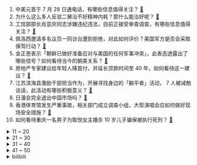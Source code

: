 1. 中美元首于 7 月 28 日通电话，有哪些信息值得关注？ [:link:](https://www.zhihu.com/question/545839115)
2. 为什么这么多人反驳二舅治不好精神内耗？那什么能治好呢？ [:link:](https://www.zhihu.com/question/545592835)
3. 工信部部长肖亚庆同志涉嫌违纪违法，目前正接受审查调查，有哪些信息值得关注？ [:link:](https://www.zhihu.com/question/545786074)
4. 佩洛西邀请多名议员一同访台遭到拒绝，对此如何评价？美国军方是否会采取保驾行动？ [:link:](https://www.zhihu.com/question/545757376)
5. 金正恩表示「朝鲜已做好准备应对与美国的任何军事冲突」，此表态透露出了哪些信号？如何看待当今的朝美关系？ [:link:](https://www.zhihu.com/question/545728604)
6. 房地产专家建议给年轻人降首付，并延长贷款时间至 40 年，如何看待这一建议？ [:link:](https://www.zhihu.com/question/545728325)
7. 江苏滨海县激励干部担当作为，开展寻找身边的「躺平者」活动， 7 人被诫勉谈话，此活动有哪些积极意义？ [:link:](https://www.zhihu.com/question/545765957)
8. 日漫会完全退出中国市场吗？ [:link:](https://www.zhihu.com/question/545032574)
9. 香港体育馆发生严重事故，相关部门成立调查小组，大型演唱会应如何做好现场安全措施？ [:link:](https://www.zhihu.com/question/545877133)
10. 如何看待重庆一名男子为取悦女主播杀 10 岁儿子骗保被执行死刑？ [:link:](https://www.zhihu.com/question/545814262)
<details>
<summary>11 ~ 20</summary>

11. 你认为手机上最鸡肋的功能是哪一个？ [:link:](https://www.zhihu.com/question/447620352)
12. 如何评价沈腾新作《独行月球》？ [:link:](https://www.zhihu.com/question/545543637)
13. 男子为躲捉奸坠亡，家属索赔百万被驳，如何从法律角度解读此事件？ [:link:](https://www.zhihu.com/question/545698616)
14. 如何看待《二舅》视频作者回应文案抄袭，称「没有看过吴标华的文章，不是改编」？ [:link:](https://www.zhihu.com/question/545633619)
15. 女子孕检无创 DNA 为低风险却生出唐氏儿，质疑检测报告造假，是哪一环节出现了问题？后果该谁来承担？ [:link:](https://www.zhihu.com/question/545803456)
16. 天津出现刺激性气味，官方通报「系武警实弹投掷训练，气味对人体无害」，如何降低此类训练对周围居民的影响？ [:link:](https://www.zhihu.com/question/545748827)
17. 城市生活久了，你还愿意回到农村生活吗? [:link:](https://www.zhihu.com/question/541580228)
18. 美参议院通过 2800 亿美元芯片法案，我使馆称坚决反对法案中的冷战思维，美方这一行为释放了哪些信息？ [:link:](https://www.zhihu.com/question/545760000)
19. 如果《英雄联盟》出一个新英雄大招可以偷队友大招，强度是不是就逆天了？ [:link:](https://www.zhihu.com/question/533452408)
20. 中国社科院报告称 2050 年近半数农村居民将跻身中等收入群体，如何看待该预测？你所见的农村有何变化？ [:link:](https://www.zhihu.com/question/545658380)
</details>
<details>
<summary>21 ~ 30</summary>

21. 油价年内三连降，加满一箱油少花12元，会促进燃油车或者影响新能源汽车的销售吗？ [:link:](https://www.zhihu.com/question/545516178)
22. 2022 年国庆休 7 天上 7 天，如何让假期调休更得民心？ [:link:](https://www.zhihu.com/question/545742700)
23. 我在建行是科长，但是不受领导待见，马上要解职了，此时恒丰银行抛来橄榄枝，该不该去？ [:link:](https://www.zhihu.com/question/408395190)
24. 《仙剑奇侠传》能不能称得上是仙侠剧天花板？ [:link:](https://www.zhihu.com/question/542067679)
25. 如何看待国外问答平台网友热议「中国空间站上为什么只写中文」？ [:link:](https://www.zhihu.com/question/545596132)
26. 如何评价 2022 年 Q2 国内智能手机市场份额排名：vivo 第一，荣耀逆势增长排第二？ [:link:](https://www.zhihu.com/question/545594219)
27. 如何看待钟薛高申请「钟薛低」「钟薛小高」等商标？企业注册此类商标的目的可能是什么？ [:link:](https://www.zhihu.com/question/545730473)
28. 沈腾、马丽主演的《独行月球》，会是 2022 年暑期档的票房冠军吗？ [:link:](https://www.zhihu.com/question/545246599)
29. 为什么鸟山明的《龙珠》差评很少？ [:link:](https://www.zhihu.com/question/310719368)
30. 杀牛的时候牛流眼泪，它是真的感到了悲伤，还是因为自然选择？ [:link:](https://www.zhihu.com/question/310225388)
</details>
<details>
<summary>31 ~ 40</summary>

31. 美国二季度实际 GDP 年化季环比初值录得 -0.9%，这意味着什么？会对美国经济造成哪些影响？ [:link:](https://www.zhihu.com/question/545509140)
32. 勇士球员格林想 4 年 1.4 亿提前续约被拒，根据该球员上赛季的表现你认为勇士的心理价位是多少？ [:link:](https://www.zhihu.com/question/545761673)
33. 长得漂亮真的会获得很多好感吗？ [:link:](https://www.zhihu.com/question/447895641)
34. 一个人的极简生活，可以有多爽？ [:link:](https://www.zhihu.com/question/524254308)
35. 上海多家银行为阻断病毒通过现金传播，关闭 ATM 机存取一体功能，如何看待这一措施？ [:link:](https://www.zhihu.com/question/545490805)
36. 每日优鲜 30 分钟极速达业务全国关停，官方回应「业务调整，部分人员离职」，目前处理进展如何？ [:link:](https://www.zhihu.com/question/545717419)
37. 考研过程中，你焦虑与挣扎的时刻是怎么度过的？ [:link:](https://www.zhihu.com/question/544528831)
38. 2022 年美国第二季度 GDP 同比下降 0.9%，如何解读这一数据？ [:link:](https://www.zhihu.com/question/545821130)
39. 学龄前儿童，过早接触博物馆、艺术馆、科技馆等会对孩子产生什么样的影响? [:link:](https://www.zhihu.com/question/543589263)
40. 世卫组织数据称，日本一周新增 97 万新冠感染者，为全球最多，如何解读这一数据？对该国产生了哪些影响？ [:link:](https://www.zhihu.com/question/545770881)
</details>
<details>
<summary>41 ~ 50</summary>

41. 你的导师对你说过什么让你至今难以忘怀的话？ [:link:](https://www.zhihu.com/question/359740428)
42. 上海海港俱乐部透露正在与西班牙人洽谈武磊回归事宜，如何看待这一决定？ [:link:](https://www.zhihu.com/question/504737514)
43. 《原神》里你最讨厌哪个角色？ [:link:](https://www.zhihu.com/question/490377030)
44. 能告诉我《原神》剧情的刀点在哪里吗？ [:link:](https://www.zhihu.com/question/545481733)
45. 22 岁女孩加班猝死，当地人社局回应称「联动相关单位介入调查」，怎样能从根本上解决类似问题？ [:link:](https://www.zhihu.com/question/545795367)
46. 深圳小伙回陕创业，「不卖苹果卖果树」带 300 户果农致富，给乡村振兴和公益创新带来哪些新的思路？ [:link:](https://www.zhihu.com/question/545593293)
47. 四届 F1 世界冠军塞巴斯蒂安-维特尔宣布将在 2022 赛季结束后退役，如何评价他的职业生涯？ [:link:](https://www.zhihu.com/question/545803712)
48. 搭载HarmonyOS 3的部分平板可以运行PC版的WPS Office是基于什么原理实现的？ [:link:](https://www.zhihu.com/question/545669497)
49. 与同类题材电视剧相比，《庭外·落水者》有什么不一样？ [:link:](https://www.zhihu.com/question/544365745)
50. 北京和上海，哪个更适合长期定居？ [:link:](https://www.zhihu.com/question/451345217)
</details><details>
<summary>bilibili</summary>

1. 回村三天，二舅治好了我的精神内耗 [:link:](//www.bilibili.com/video/BV1MN4y177PB)
2. “那是因为二舅活得好，不是因为我写得好” [:link:](//www.bilibili.com/video/BV1dr4y1L7cN)
3. 没错，是本人来B站了！ [:link:](//www.bilibili.com/video/BV11e4y1Q7ac)
4. 自制战斗机式的打水仗摩托车 [:link:](//www.bilibili.com/video/BV1cG4y1q7iY)
5. 《你的背景太假了》 [:link:](//www.bilibili.com/video/BV1BW4y127s3)
6. 刑啊，给我耍把戏是吧？ [:link:](//www.bilibili.com/video/BV1UY4y1A7wt)
7. 为什么我要花100块，复刻5毛钱的玩意儿？？ [:link:](//www.bilibili.com/video/BV1CG411H795)
8. 【 错过的烟火 | 官方MV 】周杰伦 荒漠抒情摇滚曲风  错过你寂寞一路狂飙 [:link:](//www.bilibili.com/video/BV1vB4y1k7AK)
9. 为什么中国人敢对神说“不”？ [:link:](//www.bilibili.com/video/BV1vV4y177Sf)
10. 东 汉 变 种 人 [:link:](//www.bilibili.com/video/BV1ZB4y1Y7Hm)
<details>
<summary>11 ~ 20</summary>

11. 《您的外卖员正在吃您的外卖》 [:link:](//www.bilibili.com/video/BV1oa411K7MG)
12. 《原神》小剧场——「璃月雅集」第五期 [:link:](//www.bilibili.com/video/BV1oB4y1k7zw)
13. “ 冰  块  刺  客 3.0 ” [:link:](//www.bilibili.com/video/BV1qe4y1Q7zE)
14. 万万没想到，我竟然成了那个幸运儿！ [:link:](//www.bilibili.com/video/BV1gS4y1t7ZP)
15. 【时代少年团】《绝配》接力舞蹈Ver. [:link:](//www.bilibili.com/video/BV1dt4y157fR)
16. 《 燃 死 我 啦 》 [:link:](//www.bilibili.com/video/BV1Mt4y1L7DZ)
17. 一辈子忘不掉的MC短片 [:link:](//www.bilibili.com/video/BV11r4y1L7Vc)
18. 【杭州现巨型彩虹】雷电与彩虹同框 [:link:](//www.bilibili.com/video/BV1UW4y127Mh)
19. 毕竟我是听印度儿歌长大的 [:link:](//www.bilibili.com/video/BV1ZB4y187Kp)
20. 一直在模仿，从未被超越 [:link:](//www.bilibili.com/video/BV1ye4y197Q4)
</details>
<details>
<summary>21 ~ 30</summary>

21. 《 奇 怪 的 沙 雕 增 加 了 》 [:link:](//www.bilibili.com/video/BV1CY4y1j71u)
22. 非洲小美国是哪里？【奇葩小国38】 [:link:](//www.bilibili.com/video/BV1w94y1D7W8)
23. 胖虎眼是什么梗【梗指南】 [:link:](//www.bilibili.com/video/BV1or4y1L77b)
24. 交错之地 | 永劫无间全新地图【火罗国】预告CG [:link:](//www.bilibili.com/video/BV1Dg411Z7KZ)
25. 树叶和白姨正式官宣！并且直播连麦甜蜜互动！祝福叶哥！ [:link:](//www.bilibili.com/video/BV1fg411y7ba)
26. 今天请假一天，跟小伙伴们说说心里话！ [:link:](//www.bilibili.com/video/BV15t4y1L7Sw)
27. 食 材 高 端，但 是 阴 间！ [:link:](//www.bilibili.com/video/BV1xe4y1Q7hW)
28. 互联网的美妙之处 [:link:](//www.bilibili.com/video/BV1nG4y1i768)
29. 手机灌液氮？零下196℃当场炸裂！让SOC体验原地感冒【科技达】 [:link:](//www.bilibili.com/video/BV1YG4y1i7J2)
30. 实拍立体机动装置！燃烧的经费！燃烧的梦想！ [:link:](//www.bilibili.com/video/BV1ct4y1L7en)
</details>
<details>
<summary>31 ~ 40</summary>

31. 间谍过家家之阿尼亚我不要学习 [:link:](//www.bilibili.com/video/BV1kg411y7fj)
32. 关于山城小栗旬向我表白这件事...... [:link:](//www.bilibili.com/video/BV1xG4y1i7GS)
33. 无论开不开心，没有火锅解决不了的 [:link:](//www.bilibili.com/video/BV1oF411P76P)
34. 最 伟 大 的 炮 击 ！【C4快乐阴人流#31】 [:link:](//www.bilibili.com/video/BV1ga411T7V9)
35. 玩梗？抖机灵？别再让“地狱笑话”侵蚀你的善良！ [:link:](//www.bilibili.com/video/BV1Mg411f7H5)
36. 在古代这叫发配 [:link:](//www.bilibili.com/video/BV13B4y1h7nK)
37. 被遗忘的塑料 烟头 [:link:](//www.bilibili.com/video/BV1DB4y1k795)
38. 哇！有VIP爆率真的很高！！！ [:link:](//www.bilibili.com/video/BV1XG4y1i7w2)
39. 请 给 天 津 鲶 鱼 面 包 片 [:link:](//www.bilibili.com/video/BV1NU4y1q7SS)
40. 今天不想搞笑了 [:link:](//www.bilibili.com/video/BV1NG4y1q7bH)
</details>
<details>
<summary>41 ~ 50</summary>

41. 今 天 爸 妈 不 在 家♪(*^^)o∀*∀o(^^*)♪ [:link:](//www.bilibili.com/video/BV1SW4y1275H)
42. 小猫咪冲到门口接麻麻回家：如果是见你，我一定用跑的 [:link:](//www.bilibili.com/video/BV1KV4y1E7pv)
43. 这可能是全世界伙食最好的监狱了！UP为了美食竟然进了监狱 [:link:](//www.bilibili.com/video/BV1oN4y1j7ZE)
44. 可能每个人爱狗的方式不同吧…… [:link:](//www.bilibili.com/video/BV1hB4y1h7Fp)
45. 别人想让我唱的vs我真正想唱的 [:link:](//www.bilibili.com/video/BV1eG411H7xj)
46. 《用螺蛳粉在嘴里编花绳》炫耀一下毫无卵用的小技能.mp4 [:link:](//www.bilibili.com/video/BV1c94y1D7fj)
47. 【散人】与心海的斗智斗勇！坑爹i wanna欢乐大战 [:link:](//www.bilibili.com/video/BV17B4y1h7uN)
48. 《误导向》热心市民-感人短片 [:link:](//www.bilibili.com/video/BV1Fa411U7SM)
49. 出差男子深夜回家，竟然做出这种事 [:link:](//www.bilibili.com/video/BV1494y1D7Dd)
50. 和 牛 天 花 板 [:link:](//www.bilibili.com/video/BV1ur4y1j71a)
</details>
<details>
<summary>51 ~ 60</summary>

51. 姐妹们，听说这个箱子申请出战~ [:link:](//www.bilibili.com/video/BV1nU4y1q7ku)
52. 这搭档还能要吗！ [:link:](//www.bilibili.com/video/BV1HU4y1q7Tn)
53. 完蛋了！女友发现了行车记录仪里的一切…… [:link:](//www.bilibili.com/video/BV1LG411H7e6)
54. 拥有如此优秀的职员，老板心里一定很高兴。 [:link:](//www.bilibili.com/video/BV1Dt4y1G7Jh)
55. 【小英雄阿尼亚】 [:link:](//www.bilibili.com/video/BV1BY4y1j7Qt)
56. 鸡 你 太 踊 Ｒｅｍｉｘ [:link:](//www.bilibili.com/video/BV1Ma411T7aM)
57. 你永叫不醒一个假装努力的人 [:link:](//www.bilibili.com/video/BV1dS4y147pP)
58. 西 北 男 人 的 全 新 变 身（2） [:link:](//www.bilibili.com/video/BV1se4y1Q72n)
59. 你这花园太假了 [:link:](//www.bilibili.com/video/BV1uV4y1E7QY)
60. 跨越数亿条世界线的唯一 克洛丝 单人 1-12 [:link:](//www.bilibili.com/video/BV1594y1D7hn)
</details>
<details>
<summary>61 ~ 70</summary>

61. 孤独的动物园，80多岁老人坚守30多年只为这些动物有饭吃 [:link:](//www.bilibili.com/video/BV1Ka411T7Fg)
62. 《小陈总之胯骨轴子有点疼》 [:link:](//www.bilibili.com/video/BV1pr4y1L7PF)
63. 这是什么爽文剧本！！！ [:link:](//www.bilibili.com/video/BV1KS4y1t7Nu)
64. 玩个猫都开脚本？？？ [:link:](//www.bilibili.com/video/BV1Dt4y1G74e)
65. 6W块的别墅窗户，最后一块落地窗终于装上了 [:link:](//www.bilibili.com/video/BV16W4y127Ly)
66. 洛阳酒家  厨子探店¥677 [:link:](//www.bilibili.com/video/BV1Aa411T784)
67. 张嘴吧小夫！ 这是最新的核酸检测方法！ [:link:](//www.bilibili.com/video/BV11g411y7bK)
68. 日 本 牛 郎 现 状【阅片无数Ⅱ 53】 [:link:](//www.bilibili.com/video/BV1NG411H78g)
69. 真巧 [:link:](//www.bilibili.com/video/BV1vG411H7bV)
70. 【原神】⚡️一 切 为 了 至 冬⚡️ [:link:](//www.bilibili.com/video/BV1Mr4y1L7SD)
</details>
<details>
<summary>71 ~ 80</summary>

71. 康熙让人喂太监喝油，结果拉出48颗大珍珠，这下惨了！电视剧 [:link:](//www.bilibili.com/video/BV1AS4y1t7UA)
72. 当我骗爷爷去赚钱 [:link:](//www.bilibili.com/video/BV1Ma411T7k2)
73. 卧槽！我p都不敢p成这样，她们直接长成这样！！！ [:link:](//www.bilibili.com/video/BV1eB4y1h7Uk)
74. 爱要大声说出来！ [:link:](//www.bilibili.com/video/BV1mF411P7xV)
75. 公园偶遇“社交恐怖分子” [:link:](//www.bilibili.com/video/BV1BT411E74H)
76. 小伙服了下老爷爷过马路，没想到觉醒超能力，一口气看完《诸神的黄昏》1-2季 [:link:](//www.bilibili.com/video/BV1sN4y177BM)
77. 悼念我独自升级漫画作者去世，dubu老师一路走好！ [:link:](//www.bilibili.com/video/BV1dg411y7wS)
78. 【配音】可莉生贺读信 [:link:](//www.bilibili.com/video/BV1hB4y1h7bR)
79. 【原神】换装计划！给老婆换上现代装是什么体验？ [:link:](//www.bilibili.com/video/BV1XU4y1e7N1)
80. 我和我的冤种兄弟之车辆没油！ [:link:](//www.bilibili.com/video/BV1rG411H7hh)
</details>
<details>
<summary>81 ~ 90</summary>

81. 当你在MC里玩求生之路？？！ [:link:](//www.bilibili.com/video/BV1XF411P7nw)
82. “即使看了千遍、万遍，这些电影也看不腻” [:link:](//www.bilibili.com/video/BV15a411U7TK)
83. “好像走进了童话世界 做了一个梦幻灿烂的梦”原来动物跳舞也可以如此优雅|芭蕾 [:link:](//www.bilibili.com/video/BV1BT411E7ST)
84. 炒作、稀缺、奢侈品？为什么导盲犬被喷成了一场骗局？【差评君】 [:link:](//www.bilibili.com/video/BV1jW4y1y7Ld)
85. 兔 子 警 官 走 入 现 实 [:link:](//www.bilibili.com/video/BV1fF411P7ed)
86. 妈 不 吹 空 调 [:link:](//www.bilibili.com/video/BV1mW4y127tc)
87. 我的狗真的会叫，它只是怕扰民… [:link:](//www.bilibili.com/video/BV1ot4y1578M)
88. 拜托，别把消费者当傻子！！ [:link:](//www.bilibili.com/video/BV1fg411Z7Fz)
89. 一年赔了2.6亿！百年老店不会是用料理包吧？【凭啥这么贵ep41-全聚德】 [:link:](//www.bilibili.com/video/BV1er4y1L7Ev)
90. 美国大基建怎样了？实拍80亿美元翻新的纽约机场！ [:link:](//www.bilibili.com/video/BV1sS4y1t7ce)
</details>
<details>
<summary>91 ~ 100</summary>

91. 【原神】如果提瓦特也有国家地理摄影大赛？一名原摄玩家的周年回顾分享 [:link:](//www.bilibili.com/video/BV1AF411N7Zv)
92. 天崩开局！up主接力洛克王国，被打成麻瓜了？ [:link:](//www.bilibili.com/video/BV1KB4y1h72r)
93. 用猫猫浅卡一下 [:link:](//www.bilibili.com/video/BV1fB4y187bm)
94. 第一次坐上公益慢火车，原来中国速度的背后，是中国温度！ [:link:](//www.bilibili.com/video/BV1hd4y1S7ij)
95. 觉得恐怖吗？一望无际远洋上面的石油钻井平台日常生活是怎么样的呢？ [:link:](//www.bilibili.com/video/BV1ye4y1Q7e9)
96. 这还能是.....植物大战僵尸！？代码自制戴夫的晚年生活！ [:link:](//www.bilibili.com/video/BV1uY4y1P79z)
97. 给跑进院子的凶猫吃了第一条鱼之后。。。 [:link:](//www.bilibili.com/video/BV1YT411E73N)
98. CJ周密全新单曲《周周》官方MV [:link:](//www.bilibili.com/video/BV1md4y1S7L5)
99. 派大星来B站了？！究竟是什么原因让他连夜离开了比基尼海滩？ [:link:](//www.bilibili.com/video/BV1a94y1D7qw)
100. 当我们吃下「炸弹面包」会变成“？” [:link:](//www.bilibili.com/video/BV1MU4y1v7HX)
</details></details>